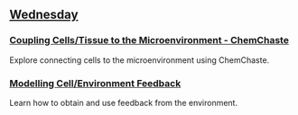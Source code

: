 ## [Wednesday](https://github.com/Chaste/chaste-workshop-materials-2023/wednesday)

### [Coupling Cells/Tissue to the Microenvironment - ChemChaste]()
Explore connecting cells to the microenvironment using ChemChaste.

### [Modelling Cell/Environment Feedback]()
Learn how to obtain and use feedback from the environment.